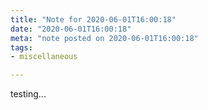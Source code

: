 ```yaml
---
title: "Note for 2020-06-01T16:00:18"
date: "2020-06-01T16:00:18"
meta: "note posted on 2020-06-01T16:00:18"
tags:
- miscellaneous

---
```

testing...
